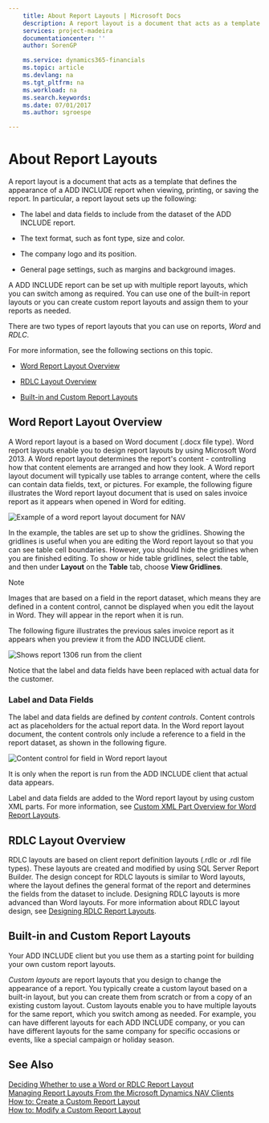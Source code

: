 ```yaml
---
    title: About Report Layouts | Microsoft Docs
    description: A report layout is a document that acts as a template that defines the appearance of a ADD INCLUDE<!--[!INCLUDE[d365fin](../../includes/d365fin_md.md)]--> report when viewing, printing, or saving the report. In particular, a report layout sets up the following:
    services: project-madeira
    documentationcenter: ''
    author: SorenGP

    ms.service: dynamics365-financials
    ms.topic: article
    ms.devlang: na
    ms.tgt_pltfrm: na
    ms.workload: na
    ms.search.keywords:
    ms.date: 07/01/2017
    ms.author: sgroespe

---
```

# About Report Layouts
A report layout is a document that acts as a template that defines the appearance of a ADD INCLUDE<!--[!INCLUDE[d365fin](../../includes/d365fin_md.md)]--> report when viewing, printing, or saving the report. In particular, a report layout sets up the following:  
  
-   The label and data fields to include from the dataset of the ADD INCLUDE<!--[!INCLUDE[d365fin](../../includes/d365fin_md.md)]--> report.  
  
-   The text format, such as font type, size and color.  
  
-   The company logo and its position.  
  
-   General page settings, such as margins and background images.  
  
 A ADD INCLUDE<!--[!INCLUDE[d365fin](../../includes/d365fin_md.md)]--> report can be set up with multiple report layouts, which you can switch among as required. You can use one of the built-in report layouts or you can create custom report layouts and assign them to your reports as needed.  
  
 There are two types of report layouts that you can use on reports, *Word* and *RDLC*.  
  
 For more information, see the following sections on this topic.  
  
-   [Word Report Layout Overview](../WorkingWithDynamics/about-report-layouts.md#WordLayout)  
  
-   [RDLC Layout Overview](../WorkingWithDynamics/about-report-layouts.md#RDLCLayout)  
  
-   [Built-in and Custom Report Layouts](../WorkingWithDynamics/about-report-layouts.md#BuiltinLayout)  
  
##  <a name="WordLayout"></a> Word Report Layout Overview  
 A Word report layout is a based on Word document (.docx file type). Word report layouts enable you to design report layouts by using Microsoft Word 2013. A Word report layout determines the report's content - controlling how that content elements are arranged and how they look. A Word report layout document will typically use tables to arrange content, where the cells can contain data fields, text, or pictures. For example, the following figure illustrates the Word report layout document that is used on sales invoice report as it appears when opened in Word for editing.  
  
 ![Example of a word report layout document for NAV](../FullExperience/media/nav_wordreportlayout_edit_in_word_example.png "NAV_WordReportLayout_Edit_In_Word_Example")  
  
 In the example, the tables are set up to show the gridlines. Showing the gridlines is useful when you are editing the Word report layout so that you can see table cell boundaries. However, you should hide the gridlines when you are finished editing. To show or hide table gridlines, select the table, and then under **Layout** on the **Table** tab, choose **View Gridlines**.  
  
> [!NOTE]  
>  Images that are based on a field in the report dataset, which means they are defined in a content control, cannot be displayed when you edit the layout in Word. They will appear in the report when it is run.  
  
 The following figure illustrates the previous sales invoice report as it appears when you preview it from the ADD INCLUDE<!--[!INCLUDE[d365fin](../../includes/d365fin_md.md)]--> client.  
  
 ![Shows report 1306 run from the client](../FullExperience/media/nav_wordreportlayout_example_from_client.png "NAV_WordReportLayout_Example_From_Client")  
  
 Notice that the label and data fields have been replaced with actual data for the customer.  
  
### Label and Data Fields  
 The label and data fields are defined by *content controls*. Content controls act as placeholders for the actual report data. In the Word report layout document, the content controls only include a reference to a field in the report dataset, as shown in the following figure.  
  
 ![Content control for field in Word report layout](../FullExperience/media/nav_wordreportlayouts_contentcontrol.png "NAV_WordReportLayouts_ContentControl")  
  
 It is only when the report is run from the ADD INCLUDE<!--[!INCLUDE[d365fin](../../includes/d365fin_md.md)]--> client that actual data appears.  
  
 Label and data fields are added to the Word report layout by using custom XML parts. For more information, see [Custom XML Part Overview for Word Report Layouts](../FullExperience/how-to-add-fields-to-a-word-report-layout.md).  
  
##  <a name="RDLCLayout"></a> RDLC Layout Overview  
 RDLC layouts are based on client report definition layouts (.rdlc or .rdl file types). These layouts are created and modified by using SQL Server Report Builder. The design concept for RDLC layouts is similar to Word layouts, where the layout defines the general format of the report and determines the fields from the dataset to include. Designing RDLC layouts is more advanced than Word layouts. For more information about RDLC layout design, see [Designing RDLC Report Layouts](../FullExperience/Designing%20RDLC%20Report%20Layouts.md).  
  
##  <a name="BuiltinLayout"></a> Built-in and Custom Report Layouts  
 Your ADD INCLUDE<!--[!INCLUDE[d365fin](../../includes/d365fin_md.md)]--> client but you use them as a starting point for building your own custom report layouts.  
  
 *Custom layouts* are report layouts that you design to change the appearance of a report. You typically create a custom layout based on a built-in layout, but you can create them from scratch or from a copy of an existing custom layout. Custom layouts enable you to have multiple layouts for the same report, which you switch among as needed. For example, you can have different layouts for each ADD INCLUDE<!--[!INCLUDE[d365fin](../../includes/d365fin_md.md)]--> company, or you can have different layouts for the same company for specific occasions or events, like a special campaign or holiday season.  
  
## See Also  
 [Deciding Whether to use a Word or RDLC Report Layout](../FullExperience/deciding-whether-to-use-a-word-or-rdlc-report-layout.md)   
 [Managing Report Layouts From the Microsoft Dynamics NAV Clients](../FullExperience/managing-report-layouts-from-the-microsoft-dynamics-nav-clients.md)   
 [How to: Create a Custom Report Layout](../FullExperience/how-to-create-a-custom-report-layout.md)   
 [How to: Modify a Custom Report Layout](../FullExperience/how-to-modify-a-custom-report-layout.md)